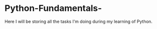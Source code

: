 # Python-Fundamentals-
Here I will be storing all the tasks I'm doing during my learning of Python.
